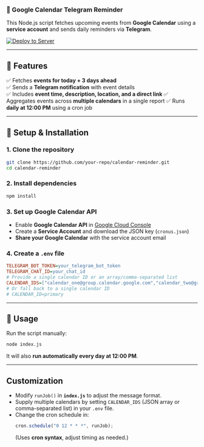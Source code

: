 ### **📅 Google Calendar Telegram Reminder**
This Node.js script fetches upcoming events from **Google Calendar** using a **service account** and sends daily reminders via **Telegram**.

[![Deploy to Server](https://github.com/DKunin/cronos/actions/workflows/deploy.yml/badge.svg)](https://github.com/DKunin/cronos/actions/workflows/deploy.yml)

---

## **📌 Features**
✅ Fetches **events for today + 3 days ahead**  
✅ Sends a **Telegram notification** with event details  
✅ Includes **event time, description, location, and a direct link**
✅ Aggregates events across **multiple calendars** in a single report
✅ Runs **daily at 12:00 PM** using a cron job  

---

## **🚀 Setup & Installation**

### **1. Clone the repository**
```sh
git clone https://github.com/your-repo/calendar-reminder.git
cd calendar-reminder
```

### **2. Install dependencies**
```sh
npm install
```

### **3. Set up Google Calendar API**
- Enable **Google Calendar API** in [Google Cloud Console](https://console.cloud.google.com/)
- Create a **Service Account** and download the JSON key (`cronus.json`)
- **Share your Google Calendar** with the service account email

### **4. Create a `.env` file**
```ini
TELEGRAM_BOT_TOKEN=your_telegram_bot_token
TELEGRAM_CHAT_ID=your_chat_id
# Provide a single calendar ID or an array/comma-separated list
CALENDAR_IDS=["calendar_one@group.calendar.google.com","calendar_two@group.calendar.google.com"]
# Or fall back to a single calendar ID
# CALENDAR_ID=primary
```

---

## **📜 Usage**
Run the script manually:
```sh
node index.js
```
It will also **run automatically every day at 12:00 PM**.

---

## **Customization**
- Modify `runJob()` in **`index.js`** to adjust the message format.
- Supply multiple calendars by setting `CALENDAR_IDS` (JSON array or comma-separated list) in your `.env` file.
- Change the cron schedule in:
  ```js
  cron.schedule("0 12 * * *", runJob);
  ```
  (Uses **cron syntax**, adjust timing as needed.)
